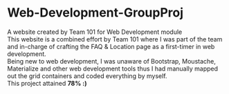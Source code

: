 # Web-Development-GroupProj
A website created by Team 101 for Web Development module
<br>
This website is a combined effort by Team 101 where I was part of the team and in-charge of crafting the FAQ & Location page as a first-timer in web development.
<br>
Being new to web development, I was unaware of Bootstrap, Moustache, Materialize and other web development tools thus I had manually mapped out the grid
containers and coded everything by myself.
<br>
This project attained <b>78%<b> :)
